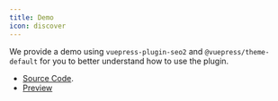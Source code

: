 ```yaml
---
title: Demo
icon: discover
---
```


We provide a demo using `vuepress-plugin-seo2` and `@vuepress/theme-default` for you to better understand how to use the plugin.

- [Source Code](https://github.com/vuepress-theme-hope/vuepress-theme-hope/tree/main/demo/seo2/).
- [Preview](https://vuepress-theme-hope.github.io/seo2-demo/)
